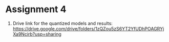 # Assignment 4

1. Drive link for the quantized models and results: https://drive.google.com/drive/folders/1zQZou5zS6YT2YfUDhPOAGRYjXa9Ncirb?usp=sharing
